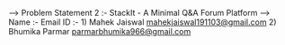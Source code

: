 --> Problem Statement 2 :-
    StackIt - A Minimal Q&A Forum Platform
--> Name :-                    Email ID :-
    1) Mahek Jaiswal           mahekjaiswal191103@gmail.com
    2) Bhumika Parmar          parmarbhumika966@gmail.com
